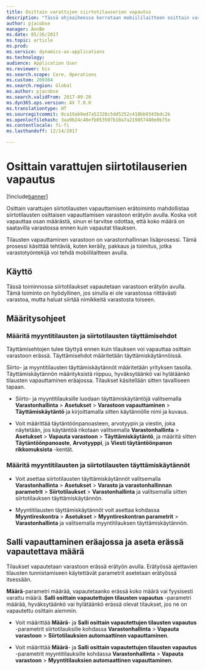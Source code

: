 ```yaml
---
title: Osittain varattujen siirtotilauserien vapautus
description: "Tässä ohjeaiheessa kerrotaan mobiililaitteen osittain varattujen siirtotilauksen vapautuksen erätoiminnon määrittämisestä ja käyttämisestä."
author: pjacobse
manager: AnnBe
ms.date: 05/26/2017
ms.topic: article
ms.prod: 
ms.service: dynamics-ax-applications
ms.technology: 
audience: Application User
ms.reviewer: bis
ms.search.scope: Core, Operations
ms.custom: 269384
ms.search.region: Global
ms.author: pjacobse
ms.search.validFrom: 2017-09-20
ms.dyn365.ops.version: AX 7.0.0
ms.translationtype: HT
ms.sourcegitcommit: 0ca19ab9ed7a52328c5dd5252c418bb9343bdc2b
ms.openlocfilehash: 3aa9b24c40efb053507b10a7a219857480e0b75e
ms.contentlocale: fi-fi
ms.lasthandoff: 12/14/2017

---
```


# <a name="batch-release-of-partially-reserved-transfer-orders"></a>Osittain varattujen siirtotilauserien vapautus

[!include[banner](../includes/banner.md)]

Osittain varattujen siirtotilausten vapauttamisen erätoiminto mahdollistaa siirtotilausten osittaisen vapauttamisen varastoon erätyön avulla.
Koska voit vapauttaa osan määrästä, sinun ei tarvitse odottaa, että koko määrä on saatavilla varastossa ennen kuin vapautat tilauksen.

Tilausten vapauttaminen varastoon on varastonhallinnan lisäprosessi. Tämä prosessi käsittää tehtäviä, kuten keräily, pakkaus ja toimitus, jotka varastotyöntekijä voi tehdä mobiililaitteen avulla.

## <a name="where-it-applies"></a>Käyttö

Tässä toiminnossa siirtotilaukset vapautetaan varastoon erätyön avulla. Tämä toiminto on hyödyllinen, jos sinulla ei ole varastossa riittävästi varastoa, mutta haluat siirtää nimikkeitä varastosta toiseen.

## <a name="how-it-is-set-up"></a>Määritysohjeet

### <a name="specify-fulfillment-criteria-for-transfer-orders-and-sales-orders"></a>Määritä myyntitilausten ja siirtotilausten täyttämisehdot

Täyttämisehtojen tulee täyttyä ennen kuin tilauksen voi vapauttaa osittain varastoon erässä. Täyttämisehdot määritetään täyttämiskäytännöissä.

Siirto- ja myyntitilausten täyttämiskäytännöt määritetään yrityksen tasolla. Täyttämiskäytännön määrityksistä riippuu, hyväksytäänkö vai hylätäänkö tilausten vapauttaminen eräajossa. Tilaukset käsitellään sitten tavalliseen tapaan.

-   Siirto- ja myyntitilauksille luodaan täyttämiskäytäntöjä valitsemalla **Varastonhallinta** \> **Asetukset** \> **Varastoon vapauttaminen** \> **Täyttämiskäytäntö** ja kirjoittamalla sitten käytännölle nimi ja kuvaus.

-   Voit määrittää täytäntöönpanoasteen, arvotyypin ja viestin, joka näytetään, jos käytäntöä rikotaan valitsemalla **Varastonhallinta** \> **Asetukset** \> **Vapauta varastoon** \> **Täyttämiskäytäntö**, ja määritä sitten **Täytäntöönpanoaste**, **Arvotyyppi**, ja **Viesti täytäntöönpanon rikkomuksista** -kentät.

### <a name="set-the-fulfillment-policies-for-transfer-orders-and-sales-orders"></a>Määritä myyntitilausten ja siirtotilausten täyttämiskäytännöt

-   Voit asettaa siirtotilausten täyttämiskäytännöt valitsemalla **Varastonhallinta** \> **Asetukset** \> **Varasto ja varastonhallinnan parametrit** \> **Siirtotilaukset** \> **Varastonhallinta** ja valitsemalla sitten siirtotilauksen täyttämiskäytännön.

-   Myyntitilausten täyttämiskäytännöt voit asettaa kohdassa **Myyntireskontra** \> **Asetukset** \> **Myyntireskontran parametrit** \> **Varastonhallinta** ja valitsemalla myyntitilauksen täyttämiskäytännön.

## <a name="allow-release-in-a-batch-and-specify-the-quantity-that-should-be-release-in-a-batch"></a>Salli vapauttaminen eräajossa ja aseta erässä vapautettava määrä

Tilaukset vapautetaan varastoon erässä erätyön avulla. Erätyössä ajettavien tilausten tunnistamiseen käytettävät parametrit asetetaan erätyössä itsessään.

**Määrä**-parametri määrää, vapautetaanko erässä koko määrä vai fyysisesti varattu määrä. **Salli osittain vapautettujen tilausten vapautus** -parametri määrää, hyväksytäänkö vai hylätäänkö erässä olevat tilaukset, jos ne on vapautettu osittain aiemmin.

-   Voit määrittää **Määrä**- ja **Salli osittain vapautettujen tilausten vapautus** -parametrit siirtotilauksille kohdassa **Varastonhallinta** \> **Vapauta varastoon** \> **Siirtotilauksien automaattinen vapauttaminen**.

-   Voit määrittää **Määrä**- ja **Salli osittain vapautettujen tilausten vapautus** -parametrit myyntitilauksille kohdassa **Varastonhallinta** \> **Vapauta varastoon** \> **Myyntitilauksien automaattinen vapauttaminen**.

